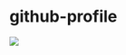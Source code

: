 # github-profile

<picture>
  <source
    srcset="https://github-readme-stats.vercel.app/api?username=kntg&show_icons=true&theme=dark"
    media="(prefers-color-scheme: dark)"
  />
  <source
    srcset="https://github-readme-stats.vercel.app/api?username=kntg&show_icons=true"
    media="(prefers-color-scheme: light), (prefers-color-scheme: no-preference)"
  />
  <img src="https://github-readme-stats.vercel.app/api?username=kntg&show_icons=true" />
</picture>
